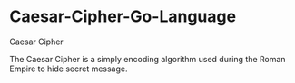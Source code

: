 # Caesar-Cipher-Go-Language
Caesar Cipher


The Caesar Cipher is a simply encoding algorithm used during the Roman Empire to hide secret message.
